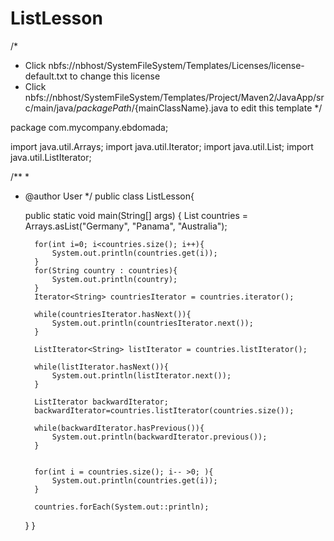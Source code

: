 # ListLesson
/*
 * Click nbfs://nbhost/SystemFileSystem/Templates/Licenses/license-default.txt to change this license
 * Click nbfs://nbhost/SystemFileSystem/Templates/Project/Maven2/JavaApp/src/main/java/${packagePath}/${mainClassName}.java to edit this template
 */

package com.mycompany.ebdomada;

import java.util.Arrays;
import java.util.Iterator;
import java.util.List;
import java.util.ListIterator;

/**
 *
 * @author User
 */
public class ListLesson{

    public static void main(String[] args) {
         List<String> countries = Arrays.asList("Germany", "Panama", "Australia");
         
         for(int i=0; i<countries.size(); i++){
             System.out.println(countries.get(i));
         }
         for(String country : countries){
             System.out.println(country);
         }
         Iterator<String> countriesIterator = countries.iterator();
         
         while(countriesIterator.hasNext()){
             System.out.println(countriesIterator.next());
         }
         
         ListIterator<String> listIterator = countries.listIterator();
            
         while(listIterator.hasNext()){
             System.out.println(listIterator.next());
         }
         
         ListIterator backwardIterator;
         backwardIterator=countries.listIterator(countries.size());
         
         while(backwardIterator.hasPrevious()){
             System.out.println(backwardIterator.previous());
         }

         
         for(int i = countries.size(); i-- >0; ){
             System.out.println(countries.get(i));
         }
         
         countries.forEach(System.out::println);
    }
}
